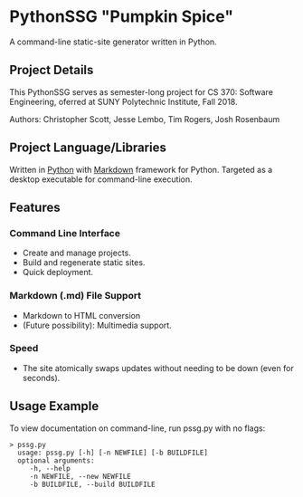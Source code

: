 # PythonSSG "Pumpkin Spice"
A command-line static-site generator written in Python.

## Project Details
This PythonSSG serves as semester-long project for CS 370: Software Engineering, oferred at SUNY Polytechnic Institute, Fall 2018. 

Authors: Christopher Scott, Jesse Lembo, Tim Rogers, Josh Rosenbaum

## Project Language/Libraries
Written in [Python](https://python.org) with [Markdown](https://github.com/Python-Markdown/markdown) framework for Python. Targeted as a desktop executable for command-line execution.

## Features
### Command Line Interface
- Create and manage projects.
- Build and regenerate static sites.
- Quick deployment.
### Markdown (.md) File Support
- Markdown to HTML conversion
- (Future possibility): Multimedia support.
### Speed
- The site atomically swaps updates without needing to be down (even for seconds).

## Usage Example
To view documentation on command-line, run pssg.py with no flags:
```
> pssg.py
  usage: pssg.py [-h] [-n NEWFILE] [-b BUILDFILE]
  optional arguments:
     -h, --help
     -n NEWFILE, --new NEWFILE
     -b BUILDFILE, --build BUILDFILE
```
